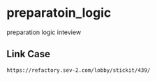 # preparatoin_logic
preparation logic inteview

## Link Case
`https://refactory.sev-2.com/lobby/stickit/439/`
